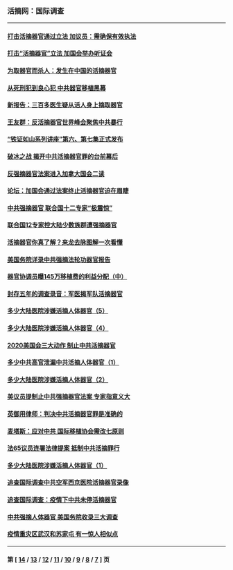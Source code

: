 ### 活摘网：国际调查
---
#### [打击活摘器官通过立法 加议员：需确保有效执法](../../pages/nf5947/n13886356.md?03150430) 
#### [打击“活摘器官”立法 加国会举办听证会](../../pages/nf5947/n13869362.md?03150430) 
#### [为取器官而杀人：发生在中国的活摘器官](../../pages/nf5947/n13794731.md?03150430) 
#### [从死刑犯到良心犯 中共器官移植黑幕](../../pages/nf5947/n13764669.md?03150430) 
#### [新报告：三百多医生疑从活人身上摘取器官](../../pages/nf5947/n13703044.md?03150430) 
#### [王友群：反活摘器官世界峰会聚焦中共暴行](../../pages/nf5947/n13250738.md?03150430) 
#### [“铁证如山系列讲座”第六、第七集正式发布](../../pages/nf5947/n13106287.md?03150430) 
#### [破冰之战 揭开中共活摘器官罪的台前幕后](../../pages/nf5947/n13082457.md?03150430) 
#### [反强摘器官法案进入加拿大国会二读](../../pages/nf5947/n13033450.md?03150430) 
#### [论坛：加国会通过法案终止活摘器官迫在眉睫](../../pages/nf5947/n13029839.md?03150430) 
#### [中共强摘器官 联合国十二专家“极震惊”](../../pages/nf5947/n13024313.md?03150430) 
#### [联合国12专家控大陆少数族群遭强摘器官](../../pages/nf5947/n13023877.md?03150430) 
#### [活摘器官你真了解？来龙去脉图解一次看懂](../../pages/nf5947/n13013820.md?03150430) 
#### [美国务院详录中共强摘法轮功器官报告](../../pages/nf5947/n12944519.md?03150430) 
#### [器官协调员曝145万移植费的利益分配（中）](../../pages/nf5947/n12894547.md?03150430) 
#### [封存五年的调查录音：军医揭军队活摘器官](../../pages/nf5947/n12798692.md?03150430) 
#### [多少大陆医院涉嫌活摘人体器官（5）](../../pages/nf5947/n12768383.md?03150430) 
#### [多少大陆医院涉嫌活摘人体器官（4）](../../pages/nf5947/n12664434.md?03150430) 
#### [2020美国会三大动作 制止中共活摘器官](../../pages/nf5947/n12682004.md?03150430) 
#### [多少中共高官泄漏中共活摘人体器官（1）](../../pages/nf5947/n12671234.md?03150430) 
#### [多少大陆医院涉嫌活摘人体器官（2）](../../pages/nf5947/n12655589.md?03150430) 
#### [美议员提制止中共强摘器官法案 专家指意义大](../../pages/nf5947/n12630561.md?03150430) 
#### [英御用律师：判决中共活摘器官罪是准确的](../../pages/nf5947/n12580740.md?03150430) 
#### [麦塔斯：应对中共 国际移植协会需改七原则](../../pages/nf5947/n12514711.md?03150430) 
#### [法65议员连署法律提案 抵制中共活摘罪行](../../pages/nf5947/n12437047.md?03150430) 
#### [多少大陆医院涉嫌活摘人体器官（1）](../../pages/nf5947/n12414284.md?03150430) 
#### [追查国际调查中共空军西京医院活摘器官录像](../../pages/nf5947/n12348837.md?03150430) 
#### [追查国际调查：疫情下中共未停活摘器官](../../pages/nf5947/n12273415.md?03150430) 
#### [中共强摘人体器官 美国务院收录三大调查](../../pages/nf5947/n12181488.md?03150430) 
#### [疫情重灾区武汉和苏家屯 有一惊人相似点](../../pages/nf5947/n12150824.md?03150430) 

---
#### 第 [ [14](./14.md?03150430) / [13](./13.md?03150430) / [12](./12.md?03150430) / [11](./11.md?03150430) / [10](./10.md?03150430) / [9](./9.md?03150430) / [8](./8.md?03150430) / [7](./7.md?03150430) ] 页
